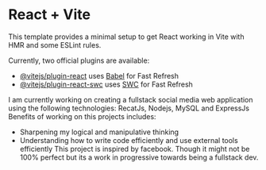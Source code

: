 # React + Vite

This template provides a minimal setup to get React working in Vite with HMR and some ESLint rules.

Currently, two official plugins are available:

- [@vitejs/plugin-react](https://github.com/vitejs/vite-plugin-react/blob/main/packages/plugin-react/README.md) uses [Babel](https://babeljs.io/) for Fast Refresh
- [@vitejs/plugin-react-swc](https://github.com/vitejs/vite-plugin-react-swc) uses [SWC](https://swc.rs/) for Fast Refresh

I am currently working on creating a fullstack social media web application using the following technologies: RecatJs, Nodejs, MySQL and ExpressJs 
Benefits of working on this projects includes:
* Sharpening my logical and manipulative thinking 
* Understanding how to write code efficiently and use external tools efficiently 
This project is inspired by facebook. 
Though it might not be 100% perfect but its a work in progressive towards being a fullstack dev.


